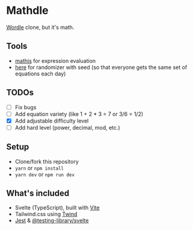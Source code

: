 # Mathdle

[Wordle](https://www.powerlanguage.co.uk/wordle/) clone, but it's math.

## Tools 
- [mathjs](https://mathjs.org/index.html) for expression evaluation
- [here](https://gist.github.com/banksean/300494) for randomizer with seed (so that everyone gets the same set of equations each day)

## TODOs

- [ ] Fix bugs
- [ ] Add equation variety (like 1 + 2 * 3 = 7 or 3/6 = 1/2)
- [x] Add adjustable difficulty level
- [ ] Add hard level (power, decimal, mod, etc.)

## Setup

- Clone/fork this repository
- `yarn` or `npm install`
- `yarn dev` or `npm run dev`

## What's included

- Svelte (TypeScript), built with [Vite](https://vitejs.dev)
- Tailwind.css using [Twind](https://twind.dev)
- [Jest](https://jestjs.io) & [@testing-library/svelte](https://testing-library.com/docs/svelte-testing-library)
